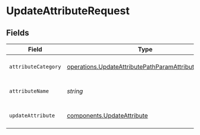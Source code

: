 # UpdateAttributeRequest


## Fields

| Field                                                                                                                        | Type                                                                                                                         | Required                                                                                                                     | Description                                                                                                                  |
| ---------------------------------------------------------------------------------------------------------------------------- | ---------------------------------------------------------------------------------------------------------------------------- | ---------------------------------------------------------------------------------------------------------------------------- | ---------------------------------------------------------------------------------------------------------------------------- |
| `attributeCategory`                                                                                                          | [operations.UpdateAttributePathParamAttributeCategory](../../models/operations/updateattributepathparamattributecategory.md) | :heavy_check_mark:                                                                                                           | Category of the attribute                                                                                                    |
| `attributeName`                                                                                                              | *string*                                                                                                                     | :heavy_check_mark:                                                                                                           | Name of the existing attribute                                                                                               |
| `updateAttribute`                                                                                                            | [components.UpdateAttribute](../../models/components/updateattribute.md)                                                     | :heavy_check_mark:                                                                                                           | Values to update an attribute                                                                                                |